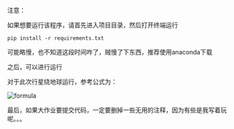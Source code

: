 注意：

如果想要运行该程序，请首先进入项目目录，然后打开终端运行

```
pip install -r requirements.txt
```

可能略慢，也不知道这段时间咋了，贼慢了下东西，推荐使用anaconda下载

之后，可以进行运行



对于此次行星绕地球运行，参考公式为：

![formula](../posts/formula.png)

最后，如果大作业要提交代码，一定要删掉一些无用的注释，因为有些是我写着玩呢。。。

